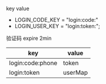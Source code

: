 key value
- LOGIN_CODE_KEY = "login:code:"
- LOGIN_USER_KEY = "login:token:";

验证码 expire 2min

| key              | value   |
|------------------|---------|
| login:code:phone | token   |
| login:token      | userMap |




